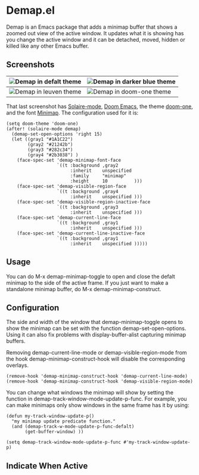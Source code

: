 Demap.el
========

Demap is an Emacs package that adds a minimap buffer that shows a zoomed out view
of the active window. It updates what it is showing has you change the active
window and it can be detached, moved, hidden or killed like any other Emacs
buffer.

Screenshots
-----------

![Demap in defalt theme](https://drive.google.com/uc?export=view&id=1BewWlI9-GsihrRZzMpgY54iLu9SrWUVc) | ![Demap in darker blue theme](https://drive.google.com/uc?export=view&id=15wQ8ReWQM7h0ROxHaEV8C277IPwN1axw)
-|-
![Demap in leuven theme](https://drive.google.com/uc?export=view&id=1VLprbi2G9TJiBcu19ma-EpyeLjNxsz7L) | ![Demap in doom-one theme](https://drive.google.com/uc?export=view&id=1i2z4dBbZnyLZqLzJEvaXIeIXmNz-FeIC) 

That last screenshot has [Solaire-mode](https://github.com/hlissner/emacs-solaire-mode), [Doom Emacs](https://github.com/hlissner/doom-emacs), the theme [doom-one](https://github.com/doomemacs/themes), and the font [Minimap](https://github.com/davestewart/minimap-font). The configuration used for it is:
``` emacs-lisp
(setq doom-theme 'doom-one)
(after! (solaire-mode demap)
  (demap-set-open-options 'right 15)
  (let ((gray1 "#1A1C22")
        (gray2 "#21242b")
        (gray3 "#282c34")
        (gray4 "#2b3038") )
    (face-spec-set 'demap-minimap-font-face
                   `((t :background ,gray2
                        :inherit    unspecified
                        :family     "minimap"
                        :height     10          )))
    (face-spec-set 'demap-visible-region-face
                   `((t :background ,gray4
                        :inherit    unspecified )))
    (face-spec-set 'demap-visible-region-inactive-face
                   `((t :background ,gray3
                        :inherit    unspecified )))
    (face-spec-set 'demap-current-line-face
                   `((t :background ,gray1
                        :inherit    unspecified )))
    (face-spec-set 'demap-current-line-inactive-face
                   `((t :background ,gray1
                        :inherit    unspecified )))))

```

Usage
-----

You can do <kdb>M-x demap-minimap-toggle</kdb> to open and close the defalt minimap to the
side of the active frame. If you just want to make a standalone minimap buffer, do
<kdb>M-x demap-minimap-construct</kdb>.

Configuration
-------------

The side and width of the window that <kdb>demap-minimap-toggle</kdb> opens to show the
minimap can be set with the function <kdb>demap-set-open-options</kdb>. Using it can also
fix problems with <kdb>display-buffer-alist</kdb> capturing minimap buffers.

Removing <kdb>demap-current-line-mode</kdb> or <kdb>demap-visible-region-mode</kdb> from the
hook <kdb>demap-minimap-construct-hook</kdb> will disable the corresponding
overlays.

``` emacs-lisp
(remove-hook 'demap-minimap-construct-hook 'demap-current-line-mode)
(remove-hook 'demap-minimap-construct-hook 'demap-visible-region-mode)
```

You can change what windows the minimap will show by setting the function in
<kdb>demap-track-window-mode-update-p-func</kdb>. For example, you can make minimaps only
show windows in the same frame has it by using:

``` emacs-lisp
(defun my-track-window-update-p()
  "my minimap update predicate function."
  (and (demap-track-w-mode-update-p-func-defalt)
       (get-buffer-window) ))

(setq demap-track-window-mode-update-p-func #'my-track-window-update-p)
```

Indicate When Active
--------------------
